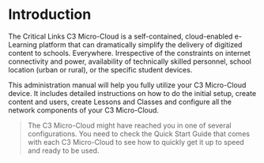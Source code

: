 # Introduction

The Critical Links C3 Micro-Cloud is a self-contained, cloud-enabled e-Learning platform that can dramatically simplify the delivery of digitized content to schools. Everywhere. Irrespective of the constraints on internet connectivity and power, availability of technically skilled personnel, school location (urban or rural), or the specific student devices.

This administration manual will help you fully utilize your C3 Micro-Cloud device. It includes detailed instructions on how to do the initial setup, create content and users, create Lessons and Classes and configure all the network components of your C3 Micro-Cloud.

> The C3 Micro-Cloud might have reached you in one of several configurations. You need to check the Quick Start Guide that comes with each C3 Micro-Cloud to see how to quickly get it up to speed and ready to be used.
